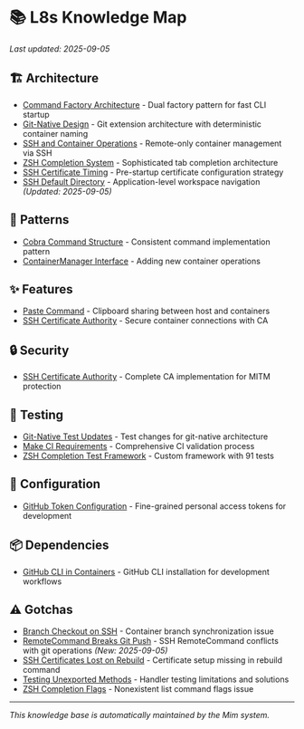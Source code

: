 # 📚 L8s Knowledge Map

*Last updated: 2025-09-05*

## 🏗️ Architecture

- [Command Factory Architecture](architecture/command_factory.md) - Dual factory pattern for fast CLI startup
- [Git-Native Design](architecture/git_native_design.md) - Git extension architecture with deterministic container naming
- [SSH and Container Operations](architecture/ssh_container_operations.md) - Remote-only container management via SSH
- [ZSH Completion System](architecture/zsh_completion.md) - Sophisticated tab completion architecture
- [SSH Certificate Timing](architecture/ssh_certificate_timing.md) - Pre-startup certificate configuration strategy
- [SSH Default Directory](architecture/ssh_default_directory.md) - Application-level workspace navigation *(Updated: 2025-09-05)*

## 📐 Patterns

- [Cobra Command Structure](patterns/cobra_command_structure.md) - Consistent command implementation pattern
- [ContainerManager Interface](patterns/container_manager_interface.md) - Adding new container operations

## ✨ Features

- [Paste Command](features/paste_command.md) - Clipboard sharing between host and containers
- [SSH Certificate Authority](features/ssh_certificate_authority.md) - Secure container connections with CA

## 🔒 Security

- [SSH Certificate Authority](security/ssh_certificate_authority.md) - Complete CA implementation for MITM protection

## 🧪 Testing

- [Git-Native Test Updates](testing/git_native_test_updates.md) - Test changes for git-native architecture
- [Make CI Requirements](testing/make_ci_requirements.md) - Comprehensive CI validation process
- [ZSH Completion Test Framework](testing/zsh_completion_framework.md) - Custom framework with 91 tests

## 🔧 Configuration

- [GitHub Token Configuration](config/github_token.md) - Fine-grained personal access tokens for development

## 📦 Dependencies

- [GitHub CLI in Containers](dependencies/github_cli.md) - GitHub CLI installation for development workflows

## ⚠️ Gotchas

- [Branch Checkout on SSH](gotchas/branch_checkout_on_ssh.md) - Container branch synchronization issue
- [RemoteCommand Breaks Git Push](gotchas/remote_command_breaks_git.md) - SSH RemoteCommand conflicts with git operations *(New: 2025-09-05)*
- [SSH Certificates Lost on Rebuild](gotchas/ssh_certificates_rebuild.md) - Certificate setup missing in rebuild command
- [Testing Unexported Methods](gotchas/testing_unexported_methods.md) - Handler testing limitations and solutions
- [ZSH Completion Flags](gotchas/zsh_completion_flags.md) - Nonexistent list command flags issue

---

*This knowledge base is automatically maintained by the Mim system.*